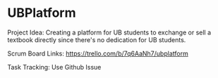 # UBPlatform
Project Idea:
Creating a platform for UB students to exchange or sell a textbook directly since there's no dedication for UB students.

Scrum Board Links:
https://trello.com/b/7q6AaNh7/ubplatform

Task Tracking:
Use Github Issue

